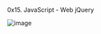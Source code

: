 0x15. JavaScript - Web jQuery




![image](https://user-images.githubusercontent.com/110098940/235891842-d6e1f3e1-3459-43e5-8f09-6445196e4e95.png)
